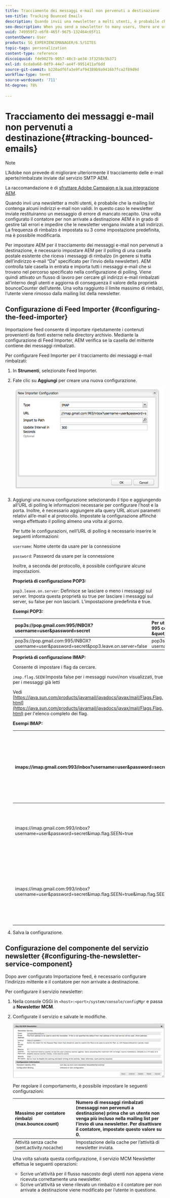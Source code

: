 ```yaml
---
title: Tracciamento dei messaggi e-mail non pervenuti a destinazione
seo-title: Tracking Bounced Emails
description: Quando invii una newsletter a molti utenti, è probabile che la mailing list contenga alcuni indirizzi e-mail non validi. In questo caso le newsletter inviate restituiranno un messaggio di errore di mancato recapito. Una volta configurato il contatore per non arrivate a destinazione AEM è in grado di gestire tali errori e impedire che le newsletter vengano inviate a tali indirizzi.
seo-description: When you send a newsletter to many users, there are usually some invalid emails addresses in the list. Sending newsletters to those addresses bounce back. AEM is capable of managing those bounces and can stop sending newsletters to those addresses after the configured bounce counter is exceeded.
uuid: 749959f2-e6f8-465f-9675-132464c65f11
contentOwner: User
products: SG_EXPERIENCEMANAGER/6.5/SITES
topic-tags: personalization
content-type: reference
discoiquuid: fde9027b-9057-48c3-ae34-3f3258c5b371
exl-id: 6cda0a68-0df9-44e7-ae4f-9951411af6dd
source-git-commit: b220adf6fa3e9faf94389b9a9416b7fca2f89d9d
workflow-type: tm+mt
source-wordcount: '711'
ht-degree: 78%

---
```


# Tracciamento dei messaggi e-mail non pervenuti a destinazione{#tracking-bounced-emails}

>[!NOTE]
>
>L’Adobe non prevede di migliorare ulteriormente il tracciamento delle e-mail aperte/rimbalzate inviate dal servizio SMTP AEM.
>
>La raccomandazione è di [sfruttare Adobe Campaign e la sua integrazione AEM](/help/sites-administering/campaign.md).

Quando invii una newsletter a molti utenti, è probabile che la mailing list contenga alcuni indirizzi e-mail non validi. In questo caso le newsletter inviate restituiranno un messaggio di errore di mancato recapito. Una volta configurato il contatore per non arrivate a destinazione AEM è in grado di gestire tali errori e impedire che le newsletter vengano inviate a tali indirizzi. La frequenza di rimbalzo è impostata su 3 come impostazione predefinita, ma è possibile modificarla.

Per impostare AEM per il tracciamento dei messaggi e-mail non pervenuti a destinazione, è necessario impostare AEM per il polling di una casella postale esistente che riceva i messaggi di rimbalzo (in genere si tratta dell’indirizzo e-mail “Da” specificato per l’invio della newsletter). AEM controlla tale casella in entrata e importa tutti i messaggi e-mail che si trovano nel percorso specificato nella configurazione di polling. Viene quindi attivato un flusso di lavoro per cercare gli indirizzi e-mail rimbalzati all’interno degli utenti e aggiorna di conseguenza il valore della proprietà bounceCounter dell’utente. Una volta raggiunto il limite massimo di rimbalzi, l’utente viene rimosso dalla mailing list della newsletter.

## Configurazione di Feed Importer {#configuring-the-feed-importer}

Importazione feed consente di importare ripetutamente i contenuti provenienti da fonti esterne nella directory archivio. Mediante la configurazione di Feed Importer, AEM verifica se la casella del mittente contiene dei messaggi rimbalzati.

Per configurare Feed Importer per il tracciamento dei messaggi e-mail rimbalzati:

1. In **Strumenti**, selezionate Feed Importer.

1. Fate clic su **Aggiungi** per creare una nuova configurazione.

   ![chlimage_1](assets/chlimage_1a.png)

1. Aggiungi una nuova configurazione selezionando il tipo e aggiungendo all’URL di polling le informazioni necessarie per configurare l’host e la porta. Inoltre, è necessario aggiungere alla query URL alcuni parametri relativi all’e-mail e al protocollo. Impostate la configurazione affinché venga effettuato il polling almeno una volta al giorno.

   Per tutte le configurazioni, nell’URL di polling è necessario inserire le seguenti informazioni:

   `username`: Nome utente da usare per la connessione

   `password`: Password da usare per la connessione

   Inoltre, a seconda del protocollo, è possibile configurare alcune impostazioni.

   **Proprietà di configurazione POP3:**

   `pop3.leave.on.server`: Definisce se lasciare o meno i messaggi sul server. Imposta questa proprietà su true per lasciare i messaggi sul server, su false per non lasciarli. L’impostazione predefinita è true.

   **Esempi POP3:**

   | pop3s://pop.gmail.com:995/INBOX?username=user&amp;password=secret | Per utilizzare pop3 su SSL per collegarsi a GMail sulla porta 995 con nome utente &amp;quot;user&amp;quot; e password &amp;quot;secret&amp;quot;, e lasciare i messaggi sul server |
   |---|---|
   | pop3s://pop.gmail.com:995/INBOX?username=user&amp;password=secret&amp;pop3.leave.on.server=false | pop3s://pop.gmail.com:995/INBOX?username=user&amp;password=secret&amp;pop3.leave.on.server=false |

   **Proprietà di configurazione IMAP:**

   Consente di impostare i flag da cercare. 

   `imap.flag.SEEN`:Imposta false per i messaggi nuovi/non visualizzati, true per i messaggi già letti

   Vedi [https://java.sun.com/products/javamail/javadocs/javax/mail/Flags.Flag.html](https://java.sun.com/products/javamail/javadocs/javax/mail/Flags.Flag.html) per l&#39;elenco completo dei flag.

   **Esempi IMAP:**

   | imaps://imap.gmail.com:993/inbox?username=user&amp;password=secret | Per utilizzare IMAP su SSL per collegarsi a GMail sulla porta 993 con nome utente &amp;quot;user&amp;quot; e password &amp;quot;secret&amp;quot;. Per impostazione predefinita vengono ricevuti solo i nuovi messaggi. |
   |---|---|
   | imaps://imap.gmail.com:993/inbox?username=user&amp;password=secret&amp;imap.flag.SEEN=true | Per utilizzare IMAP su SSL per collegarsi a GMail sulla porta 993 con nome utente &amp;quot;user&amp;quot; e password &amp;quot;secret&amp;quot; e per ricevere solo i messaggi già letti. |
   | imaps://imap.gmail.com:993/inbox?username=user&amp;password=secret&amp;imap.flag.SEEN=true&amp;imap.flag.SEEN=false | Per utilizzare IMAP su SSL per collegarsi a GMail sulla porta 993 con nome utente &amp;quot;user&amp;quot; e password &amp;quot;secret&amp;quot; e per ricevere i messaggi già letti OPPURE quelli nuovi. |

1. Salva la configurazione.

## Configurazione del componente del servizio newsletter {#configuring-the-newsletter-service-component}

Dopo aver configurato Importazione feed, è necessario configurare l’indirizzo mittente e il contatore per non arrivate a destinazione.

Per configurare il servizio newsletter:

1. Nella console OSGi in `<host>:<port>/system/console/configMgr` e passa a **Newsletter MCM**.

1. Configurate il servizio e salvate le modifiche.

   ![chlimage_1-1](assets/chlimage_1-1a.png)

   Per regolare il comportamento, è possibile impostare le seguenti configurazioni:

   | Massimo per contatore rimbalzi (max.bounce.count) | Numero di messaggi rimbalzati (messaggi non pervenuti a destinazione) prima che un utente non venga più incluso nella mailing list per l’invio di una newsletter. Per disattivare il contatore, impostate questo valore su 0. |
   |---|---|
   | Attività senza cache (sent.activity.nocache) | Impostazione della cache per l’attività di newsletter inviata. |

   Una volta salvata questa configurazione, il servizio MCM Newsletter effettua le seguenti operazioni:

   * Scrive un’attività per il flusso nascosto degli utenti non appena viene ricevuta correttamente una newsletter.
   * Scrive un’attività se viene rilevato un rimbalzo e il contatore per non arrivate a destinazione viene modificato per l’utente in questione.
